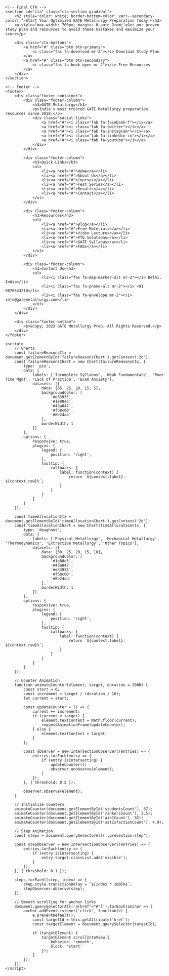 <html lang="en">
<head>
    <meta charset="UTF-8">
    <meta name="viewport" content="width=device-width, initial-scale=1.0">
    <title>5 Mistakes to Avoid in GATE Metallurgy Preparation | TestUrSelf</title>
    <style>
        :root {
            --primary-color: #6a1b9a;
            --secondary-color: #ff9800;
            --accent-color: #4a148c;
            --light-color: #f3e5f5;
            --dark-color: #4a148c;
            --text-color: #212121;
            --highlight-color: #ffeb3b;
            --success-color: #388e3c;
            --thermal-color: #e53935;
            --fluid-color: #1e88e5;
            --mass-color: #43a047;
            --kinetics-color: #8e24aa;
        }
        
        body {
            font-family: 'Roboto', sans-serif;
            line-height: 1.8;
            color: var(--text-color);
            max-width: 1200px;
            margin: 0 auto;
            padding: 0;
            background-color: #f5f5f5;
            position: relative;
            overflow-x: hidden;
        }
        
        /* Animated Gradient Background */
        body::before {
            content: "";
            position: fixed;
            top: 0;
            left: 0;
            right: 0;
            bottom: 0;
            background: linear-gradient(135deg, #f5f5f5 0%, #e0e0e0 50%, #f5f5f5 100%);
            background-size: 200% 200%;
            animation: gradientBG 15s ease infinite;
            z-index: -2;
        }
        
        @keyframes gradientBG {
            0% {background-position: 0% 50%;}
            50% {background-position: 100% 50%;}
            100% {background-position: 0% 50%;}
        }
        
        /* Large Diagonal Watermark */
        body::after {
            content: "GATE MT";
            position: fixed;
            top: 50%;
            left: 50%;
            transform: translate(-50%, -50%) rotate(-30deg);
            font-size: 120px;
            font-weight: bold;
            color: rgba(106, 27, 154, 0.05);
            z-index: -1;
            pointer-events: none;
            white-space: nowrap;
            text-transform: uppercase;
            letter-spacing: 15px;
            width: 200%;
            text-align: center;
        }
        
        /* Navigation */
        nav {
            background: linear-gradient(135deg, var(--primary-color), var(--dark-color));
            color: white;
            padding: 1rem 2rem;
            position: sticky;
            top: 0;
            z-index: 100;
            box-shadow: 0 2px 10px rgba(0,0,0,0.2);
        }
        
        .nav-container {
            display: flex;
            justify-content: space-between;
            align-items: center;
            max-width: 1200px;
            margin: 0 auto;
        }
        
        .logo {
            font-size: 1.8rem;
            font-weight: bold;
            color: white;
            text-decoration: none;
            display: flex;
            align-items: center;
        }
        
        .logo i {
            margin-right: 10px;
        }
        
        .nav-links {
            display: flex;
            gap: 2rem;
        }
        
        .nav-links a {
            color: white;
            text-decoration: none;
            font-weight: 500;
            transition: all 0.3s ease;
        }
        
        .nav-links a:hover {
            color: var(--secondary-color);
        }
        
        /* Hero Section */
        .hero {
            background: linear-gradient(135deg, var(--primary-color), var(--dark-color));
            color: white;
            padding: 5rem 2rem;
            text-align: center;
            position: relative;
            overflow: hidden;
        }
        
        .hero::after {
            content: "";
            position: absolute;
            top: -50%;
            left: -50%;
            right: -50%;
            bottom: -50%;
            background: linear-gradient(
                to bottom right,
                rgba(255,255,255,0) 0%,
                rgba(255,255,255,0.1) 50%,
                rgba(255,255,255,0) 100%
            );
            transform: rotate(30deg);
            animation: shine 6s infinite;
        }
        
        @keyframes shine {
            0% {transform: rotate(30deg) translate(-30%, -30%);}
            100% {transform: rotate(30deg) translate(30%, 30%);}
        }
        
        .hero h1 {
            font-size: 3rem;
            margin-bottom: 1.5rem;
            text-shadow: 2px 2px 4px rgba(0,0,0,0.3);
        }
        
        .hero p {
            font-size: 1.2rem;
            max-width: 700px;
            margin: 0 auto 2rem;
        }
        
        .cta-buttons {
            display: flex;
            gap: 1rem;
            justify-content: center;
            margin-top: 2rem;
        }
        
        .btn {
            padding: 0.8rem 1.8rem;
            border-radius: 4px;
            font-weight: bold;
            text-decoration: none;
            transition: all 0.3s ease;
        }
        
        .btn-primary {
            background-color: var(--secondary-color);
            color: white;
        }
        
        .btn-primary:hover {
            background-color: #e68a00;
            transform: translateY(-3px);
            box-shadow: 0 5px 15px rgba(0,0,0,0.2);
        }
        
        .btn-secondary {
            background-color: transparent;
            border: 2px solid white;
            color: white;
        }
        
        .btn-secondary:hover {
            background-color: rgba(255,255,255,0.1);
            transform: translateY(-3px);
            box-shadow: 0 5px 15px rgba(0,0,0,0.2);
        }
        
        /* Section Styling */
        .section {
            background-color: white;
            border-radius: 12px;
            padding: 3rem;
            margin: 2rem;
            box-shadow: 0 5px 15px rgba(0,0,0,0.1);
            position: relative;
            z-index: 1;
            transition: transform 0.3s ease, box-shadow 0.3s ease;
            border: 1px solid rgba(0,0,0,0.05);
        }
        
        .section:hover {
            transform: translateY(-5px);
            box-shadow: 0 10px 25px rgba(0,0,0,0.15);
        }
        
        h2 {
            color: var(--primary-color);
            border-bottom: 3px solid var(--accent-color);
            padding-bottom: 0.8rem;
            margin-top: 0;
            font-size: 2.2rem;
            background: linear-gradient(to right, transparent, #f3e5f5, transparent);
            padding: 1rem 0;
            text-align: center;
            border-radius: 8px;
        }
        
        h3 {
            color: var(--dark-color);
            margin-top: 2.5rem;
            font-size: 1.8rem;
            border-left: 5px solid var(--accent-color);
            padding-left: 1.5rem;
            position: relative;
        }
        
        h3::before {
            content: "";
            position: absolute;
            left: 0;
            bottom: -5px;
            width: 50%;
            height: 2px;
            background: linear-gradient(to right, var(--accent-color), transparent);
        }
        
        /* Mistakes Section */
        .mistakes-container {
            display: grid;
            grid-template-columns: repeat(auto-fit, minmax(300px, 1fr));
            gap: 2rem;
            margin-top: 3rem;
        }
        
        .mistake-card {
            background: linear-gradient(135deg, #f9f9f9, #f0f0f0);
            border-radius: 8px;
            padding: 2rem;
            box-shadow: 0 5px 15px rgba(0,0,0,0.05);
            transition: all 0.3s ease;
            border-left: 4px solid var(--primary-color);
        }
        
        .mistake-card:hover {
            transform: translateY(-10px);
            box-shadow: 0 15px 30px rgba(0,0,0,0.1);
        }
        
        .mistake-card h4 {
            color: var(--primary-color);
            margin-top: 0;
            margin-bottom: 1.5rem;
            font-size: 1.5rem;
            display: flex;
            align-items: center;
        }
        
        .mistake-card h4 i {
            margin-right: 15px;
            font-size: 1.8rem;
            color: var(--thermal-color);
        }
        
        /* Charts Section */
        .charts-container {
            display: grid;
            grid-template-columns: repeat(auto-fit, minmax(400px, 1fr));
            gap: 2rem;
            margin-top: 3rem;
        }
        
        .chart-card {
            background: white;
            border-radius: 8px;
            padding: 2rem;
            box-shadow: 0 5px 15px rgba(0,0,0,0.05);
            transition: all 0.3s ease;
            border: 1px solid rgba(0,0,0,0.05);
        }
        
        .chart-card:hover {
            transform: translateY(-5px);
            box-shadow: 0 10px 25px rgba(0,0,0,0.15);
        }
        
        .chart-title {
            text-align: center;
            margin-bottom: 1.5rem;
            color: var(--primary-color);
            font-size: 1.5rem;
        }
        
        /* Prevention Section */
        .prevention-steps {
            display: grid;
            gap: 2rem;
            margin-top: 3rem;
        }
        
        .prevention-step {
            display: flex;
            gap: 1.5rem;
            align-items: flex-start;
            opacity: 0;
            transform: translateY(20px);
            transition: all 0.5s ease;
        }
        
        .prevention-step.visible {
            opacity: 1;
            transform: translateY(0);
        }
        
        .step-number {
            background-color: var(--primary-color);
            color: white;
            width: 40px;
            height: 40px;
            border-radius: 50%;
            display: flex;
            align-items: center;
            justify-content: center;
            font-weight: bold;
            flex-shrink: 0;
            transition: all 0.3s ease;
        }
        
        .prevention-step:hover .step-number {
            background-color: var(--secondary-color);
            transform: scale(1.1);
        }
        
        .step-content {
            background-color: var(--light-color);
            padding: 1.5rem;
            border-radius: 8px;
            flex-grow: 1;
            position: relative;
            transition: all 0.3s ease;
        }
        
        .prevention-step:hover .step-content {
            background-color: #e8d5f1;
        }
        
        .step-content::before {
            content: "";
            position: absolute;
            top: 0;
            left: 0;
            width: 5px;
            height: 100%;
            background: linear-gradient(to bottom, var(--primary-color), var(--secondary-color));
        }
        
        /* CTA Sections */
        .cta-section {
            text-align: center;
            padding: 4rem 2rem;
        }
        
        .cta-section.dark {
            background-color: var(--dark-color);
            color: white;
        }
        
        .cta-section.gradient {
            background: linear-gradient(135deg, var(--primary-color), var(--dark-color));
            color: white;
        }
        
        /* Footer */
        footer {
            background-color: var(--dark-color);
            color: white;
            padding: 4rem 2rem;
        }
        
        .footer-container {
            display: grid;
            grid-template-columns: repeat(4, 1fr);
            gap: 2rem;
            max-width: 1200px;
            margin: 0 auto;
        }
        
        .footer-column h3 {
            color: white;
            border-left: none;
            padding-left: 0;
            font-size: 1.3rem;
            margin-bottom: 1.5rem;
        }
        
        .footer-column h3::before {
            display: none;
        }
        
        .footer-column ul {
            list-style: none;
            padding: 0;
            margin: 0;
        }
        
        .footer-column li {
            margin-bottom: 0.8rem;
            transition: all 0.3s ease;
        }
        
        .footer-column li:hover {
            transform: translateX(5px);
        }
        
        .footer-column a {
            color: #ddd;
            text-decoration: none;
            transition: color 0.3s ease;
        }
        
        .footer-column a:hover {
            color: white;
        }
        
        .social-links {
            display: flex;
            gap: 1rem;
            margin-top: 1.5rem;
        }
        
        .social-links a {
            color: white;
            font-size: 1.2rem;
            transition: all 0.3s ease;
        }
        
        .social-links a:hover {
            color: var(--secondary-color);
            transform: translateY(-3px);
        }
        
        .footer-bottom {
            text-align: center;
            margin-top: 3rem;
            padding-top: 2rem;
            border-top: 1px solid rgba(255,255,255,0.1);
        }
        
        /* Responsive Adjustments */
        @media (max-width: 768px) {
            .nav-links {
                display: none;
            }
            
            .hero h1 {
                font-size: 2.2rem;
            }
            
            .section {
                padding: 2rem 1rem;
                margin: 1rem;
            }
            
            .charts-container {
                grid-template-columns: 1fr;
            }
            
            .footer-container {
                grid-template-columns: 1fr 1fr;
            }
            
            .cta-buttons {
                flex-direction: column;
            }
        }
        
        @media (max-width: 480px) {
            .footer-container {
                grid-template-columns: 1fr;
            }
        }
    </style>
    <link rel="stylesheet" href="https://cdnjs.cloudflare.com/ajax/libs/font-awesome/6.4.0/css/all.min.css">
    <script src="https://cdn.jsdelivr.net/npm/chart.js"></script>
</head>
<body>
    <!-- Navigation -->
    <nav>
        <div class="nav-container">
            <a href="#" class="logo">
                <i class="fas fa-atom"></i> TestUrSelf
            </a>
            <div class="nav-links">
                <a href="#mistakes">Mistakes</a>
                <a href="#prevention">Prevention</a>
                <a href="#stats">Statistics</a>
                <a href="#cta">Resources</a>
            </div>
        </div>
    </nav>

    <!-- Hero Section -->
    <section class="hero">
        <h1>5 Critical Mistakes to Avoid in GATE Metallurgy</h1>
        <p>Learn how top rankers avoid these common pitfalls and optimize their preparation strategy</p>
        <div class="cta-buttons">
            <a href="#cta" class="btn btn-primary">Get Study Plan</a>
            <a href="#mistakes" class="btn btn-secondary">View Mistakes</a>
        </div>
    </section>

    <!-- Mistakes Section -->
    <section id="mistakes" class="section">
        <h2>Common GATE Metallurgy Preparation Mistakes</h2>
        <p class="text-center" style="max-width: 700px; margin: 0 auto 2rem;">These are the top 5 mistakes that prevent students from achieving their best GATE scores</p>
        
        <div class="mistakes-container">
            <div class="mistake-card">
                <h4><i class="fas fa-exclamation-triangle"></i> Neglecting Fundamentals</h4>
                <p>Many students jump directly into advanced topics without solidifying their understanding of core metallurgical concepts like phase diagrams, crystallography, and thermodynamics. This leads to weak conceptual foundations that affect performance across all topics.</p>
            </div>
            
            <div class="mistake-card">
                <h4><i class="fas fa-clock"></i> Poor Time Management</h4>
                <p>Failing to create and follow a structured study plan often results in last-minute cramming and incomplete syllabus coverage. Many students spend too much time on favorite topics while neglecting high-weightage areas.</p>
            </div>
            
            <div class="mistake-card">
                <h4><i class="fas fa-book"></i> Single Resource Reliance</h4>
                <p>Using only one textbook or coaching material limits exposure to different question patterns and problem-solving approaches. Top rankers cross-reference multiple sources to gain comprehensive understanding.</p>
            </div>
            
            <div class="mistake-card">
                <h4><i class="fas fa-chart-line"></i> Ignoring PYQs</h4>
                <p>Not analyzing previous year papers means missing patterns in question types, difficulty levels, and important topics. PYQs are the best predictor of future exam questions.</p>
            </div>
            
            <div class="mistake-card">
                <h4><i class="fas fa-brain"></i> Rote Learning</h4>
                <p>Memorizing formulas without understanding their derivation and application leads to poor performance in numerical and conceptual questions. GATE increasingly tests deep conceptual understanding.</p>
            </div>
            
            <div class="mistake-card">
                <h4><i class="fas fa-flask"></i> Lack of Practical Application</h4>
                <p>Focusing only on theory without connecting concepts to real-world metallurgical applications makes it harder to solve application-based questions that dominate recent GATE papers.</p>
            </div>
        </div>
    </section>

    <!-- Charts Section -->
    <section id="stats" class="section">
        <h2>GATE Metallurgy Preparation Statistics</h2>
        <p class="text-center" style="max-width: 700px; margin: 0 auto 2rem;">Data from thousands of successful and unsuccessful GATE Metallurgy attempts</p>
        
        <div class="charts-container">
            <div class="chart-card">
                <h3 class="chart-title">Top Reasons for Low GATE Scores</h3>
                <canvas id="failureReasonsChart"></canvas>
            </div>
            <div class="chart-card">
                <h3 class="chart-title">Optimal Time Allocation</h3>
                <canvas id="timeAllocationChart"></canvas>
            </div>
        </div>
    </section>

    <!-- Prevention Section -->
    <section id="prevention" class="section">
        <h2>How to Avoid These Mistakes</h2>
        <p class="text-center" style="max-width: 700px; margin: 0 auto 2rem;">Follow these steps to optimize your GATE Metallurgy preparation</p>
        
        <div class="prevention-steps">
            <!-- Step 1 -->
            <div class="prevention-step">
                <div class="step-number">1</div>
                <div class="step-content">
                    <h3>Diagnostic Assessment</h3>
                    <p>Begin with a full-length diagnostic test to identify your strengths and weaknesses. Analyze results to create a personalized study plan focusing on weak areas.</p>
                </div>
            </div>
            
            <!-- Step 2 -->
            <div class="prevention-step">
                <div class="step-number">2</div>
                <div class="step-content">
                    <h3>Structured Study Plan</h3>
                    <p>Divide syllabus into weekly targets with dedicated time for concepts, problem-solving, revision, and mock tests. Allocate more time to high-weightage topics.</p>
                </div>
            </div>
            
            <!-- Step 3 -->
            <div class="prevention-step">
                <div class="step-number">3</div>
                <div class="step-content">
                    <h3>Multi-Source Learning</h3>
                    <p>Use standard textbooks, online resources, and coaching materials. Cross-reference explanations to build comprehensive understanding of each topic.</p>
                </div>
            </div>
            
            <!-- Step 4 -->
            <div class="prevention-step">
                <div class="step-number">4</div>
                <div class="step-content">
                    <h3>PYQ Analysis</h3>
                    <p>Solve at least 5 years of previous papers under timed conditions. Analyze patterns in question types and mark important repeating concepts.</p>
                </div>
            </div>
            
            <!-- Step 5 -->
            <div class="prevention-step">
                <div class="step-number">5</div>
                <div class="step-content">
                    <h3>Conceptual Understanding</h3>
                    <p>Focus on understanding derivations and applications of formulas rather than rote memorization. Create concept maps linking related topics.</p>
                </div>
            </div>
            
            <!-- Step 6 -->
            <div class="prevention-step">
                <div class="step-number">6</div>
                <div class="step-content">
                    <h3>Regular Mock Tests</h3>
                    <p>Take full-length mocks every 2 weeks in the final 3 months. Analyze performance to identify weak areas needing revision.</p>
                </div>
            </div>
        </div>
    </section>

    <!-- Stats Section -->
<section class="stats-section">
    <div class="section">
        <h2 style="color: var(--primary-color); border-bottom-color: var(--accent-color);">Why Our Approach Works</h2>
        
        <div class="stats-container">
            <div class="stat-item">
                <div class="stat-number" id="studentsCount">87%</div>
                <div class="stat-label">Reduction in Common Mistakes</div>
            </div>
            
            <div class="stat-item">
                <div class="stat-number" id="rankersCount">3.5x</div>
                <div class="stat-label">More Likely to Qualify</div>
            </div>
            
            <div class="stat-item">
                <div class="stat-number" id="air1Count">92%</div>
                <div class="stat-label">Score Improvement</div>
            </div>
            
            <div class="stat-item">
                <div class="stat-number" id="satisfactionCount">4.9/5</div>
                <div class="stat-label">Student Satisfaction</div>
            </div>
        </div>
    </div>
</section>

<style>
    .stats-section {
        background: linear-gradient(135deg, var(--primary-color), var(--dark-color));
        padding: 4rem 2rem;
        margin: 2rem 0;
        border-radius: 12px;
        color: white;
    }
    
    .stats-container {
        display: grid;
        grid-template-columns: repeat(4, 1fr);
        gap: 2rem;
        max-width: 1000px;
        margin: 0 auto;
    }
    
    .stat-item {
        text-align: center;
        padding: 1.5rem;
        transition: all 0.3s ease;
        background: rgba(255,255,255,0.1);
        border-radius: 8px;
    }
    
    .stat-item:hover {
        transform: translateY(-5px);
        background: rgba(255,255,255,0.2);
    }
    
    .stat-number {
        font-size: 3rem;
        font-weight: bold;
        margin-bottom: 0.5rem;
        color: var(--secondary-color);
    }
    
    .stat-label {
        font-size: 1.1rem;
        color: white;
    }
    
    @media (max-width: 768px) {
        .stats-container {
            grid-template-columns: 1fr 1fr;
        }
    }
    
    @media (max-width: 480px) {
        .stats-container {
            grid-template-columns: 1fr;
        }
    }
</style>

<script>
    // Counter Animation
    function animateCounter(element, target, isDecimal = false, duration = 2000) {
        const start = 0;
        const increment = target / (duration / 16);
        let current = start;
        
        const updateCounter = () => {
            current += increment;
            if (current < target) {
                if (isDecimal) {
                    element.textContent = current.toFixed(1);
                } else {
                    element.textContent = Math.floor(current);
                }
                requestAnimationFrame(updateCounter);
            } else {
                if (isDecimal) {
                    element.textContent = target.toFixed(1);
                } else {
                    element.textContent = target;
                }
            }
        };
        
        const observer = new IntersectionObserver((entries) => {
            entries.forEach(entry => {
                if (entry.isIntersecting) {
                    updateCounter();
                    observer.unobserve(element);
                }
            });
        }, { threshold: 0.5 });
        
        observer.observe(element);
    }
    
    // Initialize counters
    animateCounter(document.getElementById('studentsCount'), 87);
    animateCounter(document.getElementById('rankersCount'), 3.5, true);
    animateCounter(document.getElementById('air1Count'), 92);
    animateCounter(document.getElementById('satisfactionCount'), 4.9, true);
</script>

    <!-- Final CTA -->
    <section id="cta" class="cta-section gradient">
        <h2 style="color: white; border-bottom-color: var(--secondary-color);">Start Your Optimized GATE Metallurgy Preparation Today!</h2>
        <p style="max-width: 700px; margin: 0 auto 2rem;">Get our proven study plan and resources to avoid these mistakes and maximize your score</p>
        
        <div class="cta-buttons">
            <a href="#" class="btn btn-primary">
                <i class="fas fa-download mr-2"></i> Download Study Plan
            </a>
            <a href="#" class="btn btn-secondary">
                <i class="fas fa-book-open mr-2"></i> Free Resources
            </a>
        </div>
    </section>

    <!-- Footer -->
    <footer>
        <div class="footer-container">
            <div class="footer-column">
                <h3>GATE Metallurgy</h3>
                <p>India's most trusted GATE Metallurgy preparation resources since 2018.</p>
                <div class="social-links">
                    <a href="#"><i class="fab fa-facebook-f"></i></a>
                    <a href="#"><i class="fab fa-twitter"></i></a>
                    <a href="#"><i class="fab fa-instagram"></i></a>
                    <a href="#"><i class="fab fa-linkedin-in"></i></a>
                    <a href="#"><i class="fab fa-youtube"></i></a>
                </div>
            </div>
            
            <div class="footer-column">
                <h3>Quick Links</h3>
                <ul>
                    <li><a href="#">Home</a></li>
                    <li><a href="#">About Us</a></li>
                    <li><a href="#">Courses</a></li>
                    <li><a href="#">Test Series</a></li>
                    <li><a href="#">Results</a></li>
                    <li><a href="#">Contact</a></li>
                </ul>
            </div>
            
            <div class="footer-column">
                <h3>Resources</h3>
                <ul>
                    <li><a href="#">Blog</a></li>
                    <li><a href="#">Free Materials</a></li>
                    <li><a href="#">Video Lectures</a></li>
                    <li><a href="#">PYQ Solutions</a></li>
                    <li><a href="#">GATE Syllabus</a></li>
                    <li><a href="#">FAQs</a></li>
                </ul>
            </div>
            
            <div class="footer-column">
                <h3>Contact Us</h3>
                <ul>
                    <li><i class="fas fa-map-marker-alt mr-2"></i> Delhi, India</li>
                    <li><i class="fas fa-phone-alt mr-2"></i> +91 9876543210</li>
                    <li><i class="fas fa-envelope mr-2"></i> info@gatemetallurgy.com</li>
                </ul>
            </div>
        </div>
        
        <div class="footer-bottom">
            <p>&copy; 2023 GATE Metallurgy Prep. All Rights Reserved.</p>
        </div>
    </footer>

    <script>
        // Charts
        const failureReasonsCtx = document.getElementById('failureReasonsChart').getContext('2d');
        const failureReasonsChart = new Chart(failureReasonsCtx, {
            type: 'pie',
            data: {
                labels: ['Incomplete Syllabus', 'Weak Fundamentals', 'Poor Time Mgmt', 'Lack of Practice', 'Exam Anxiety'],
                datasets: [{
                    data: [35, 25, 20, 15, 5],
                    backgroundColor: [
                        '#e53935',
                        '#1e88e5',
                        '#43a047',
                        '#fb8c00',
                        '#8e24aa'
                    ],
                    borderWidth: 1
                }]
            },
            options: {
                responsive: true,
                plugins: {
                    legend: {
                        position: 'right',
                    },
                    tooltip: {
                        callbacks: {
                            label: function(context) {
                                return `${context.label}: ${context.raw}%`;
                            }
                        }
                    }
                }
            }
        });

        const timeAllocationCtx = document.getElementById('timeAllocationChart').getContext('2d');
        const timeAllocationChart = new Chart(timeAllocationCtx, {
            type: 'doughnut',
            data: {
                labels: ['Physical Metallurgy', 'Mechanical Metallurgy', 'Thermodynamics', 'Extractive Metallurgy', 'Other Topics'],
                datasets: [{
                    data: [30, 25, 20, 15, 10],
                    backgroundColor: [
                        '#1e88e5',
                        '#43a047',
                        '#e53935',
                        '#fb8c00',
                        '#8e24aa'
                    ],
                    borderWidth: 1
                }]
            },
            options: {
                responsive: true,
                plugins: {
                    legend: {
                        position: 'right',
                    },
                    tooltip: {
                        callbacks: {
                            label: function(context) {
                                return `${context.label}: ${context.raw}%`;
                            }
                        }
                    }
                }
            }
        });

        // Counter Animation
        function animateCounter(element, target, duration = 2000) {
            const start = 0;
            const increment = target / (duration / 16);
            let current = start;
            
            const updateCounter = () => {
                current += increment;
                if (current < target) {
                    element.textContent = Math.floor(current);
                    requestAnimationFrame(updateCounter);
                } else {
                    element.textContent = target;
                }
            };
            
            const observer = new IntersectionObserver((entries) => {
                entries.forEach(entry => {
                    if (entry.isIntersecting) {
                        updateCounter();
                        observer.unobserve(element);
                    }
                });
            }, { threshold: 0.5 });
            
            observer.observe(element);
        }
        
        // Initialize counters
        animateCounter(document.getElementById('studentsCount'), 87);
        animateCounter(document.getElementById('rankersCount'), 3.5);
        animateCounter(document.getElementById('air1Count'), 92);
        animateCounter(document.getElementById('satisfactionCount'), 4.9);

        // Step Animation
        const steps = document.querySelectorAll('.prevention-step');
        
        const stepObserver = new IntersectionObserver((entries) => {
            entries.forEach(entry => {
                if (entry.isIntersecting) {
                    entry.target.classList.add('visible');
                }
            });
        }, { threshold: 0.1 });
        
        steps.forEach((step, index) => {
            step.style.transitionDelay = `${index * 100}ms`;
            stepObserver.observe(step);
        });
        
        // Smooth scrolling for anchor links
        document.querySelectorAll('a[href^="#"]').forEach(anchor => {
            anchor.addEventListener('click', function(e) {
                e.preventDefault();
                const targetId = this.getAttribute('href');
                const targetElement = document.querySelector(targetId);
                
                if (targetElement) {
                    targetElement.scrollIntoView({
                        behavior: 'smooth',
                        block: 'start'
                    });
                }
            });
        });
    </script>
</body>
</html>
